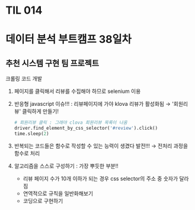 # TIL 014

# 데이터 분석 부트캠프 38일차

## 추천 시스템 구현 팀 프로젝트 

크롤링 코드 개발

1. 페이지를 클릭해서 리뷰를 수집해야 하므로 selenium 이용

2. 반응형 javascript 이슈!!! : 리뷰페이지에 가야 klova 리뷰가 활성화됨  → '회원리뷰' 클릭하게 만들기!

   ```python
   # 회원리뷰 클릭 : 그래야 clova 회원리뷰 목록이 나옴
   driver.find_element_by_css_selector('#review').click()
   time.sleep(2)
   ```

3. 반복되는 코드들은 함수로 작성할 수 있는 능력이 생겼다 발전!!! → 전처리 과정을 함수로 처리
4. 알고리즘을 스스로 구성하기 :  가장 뿌듯한 부분!!
   - 리뷰 페이지 수가 10개 이하가 되는 경우 css selector의 주소 중 숫자가 달라짐
   - 연역적으로 규칙을 일반화해보기
   - 코딩으로 구현하기
